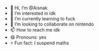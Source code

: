 - 👋 Hi, I’m @Aisnak
- 👀 I’m interested in idk
- 🌱 I’m currently learning to fuck
- 💞️ I’m looking to collaborate on nintendo
- 📫 How to reach me idk
- 😄 Pronouns: yes
- ⚡ Fun fact: I suspend maths 

<!---
Aisnak/Aisnak is a ✨ special ✨ repository because its `README.md` (this file) appears on your GitHub profile.
You can click the Preview link to take a look at your changes.
--->
